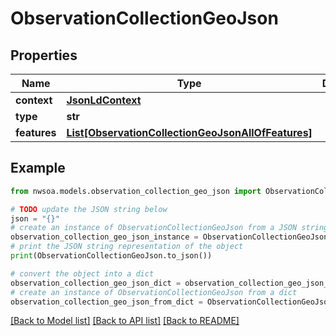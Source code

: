 # ObservationCollectionGeoJson


## Properties

Name | Type | Description | Notes
------------ | ------------- | ------------- | -------------
**context** | [**JsonLdContext**](JsonLdContext.md) |  | [optional] 
**type** | **str** |  | 
**features** | [**List[ObservationCollectionGeoJsonAllOfFeatures]**](ObservationCollectionGeoJsonAllOfFeatures.md) |  | 

## Example

```python
from nwsoa.models.observation_collection_geo_json import ObservationCollectionGeoJson

# TODO update the JSON string below
json = "{}"
# create an instance of ObservationCollectionGeoJson from a JSON string
observation_collection_geo_json_instance = ObservationCollectionGeoJson.from_json(json)
# print the JSON string representation of the object
print(ObservationCollectionGeoJson.to_json())

# convert the object into a dict
observation_collection_geo_json_dict = observation_collection_geo_json_instance.to_dict()
# create an instance of ObservationCollectionGeoJson from a dict
observation_collection_geo_json_from_dict = ObservationCollectionGeoJson.from_dict(observation_collection_geo_json_dict)
```
[[Back to Model list]](../README.md#documentation-for-models) [[Back to API list]](../README.md#documentation-for-api-endpoints) [[Back to README]](../README.md)


